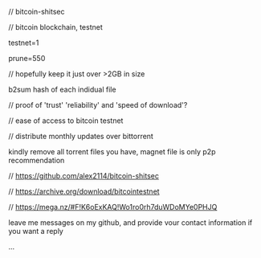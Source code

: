 // bitcoin-shitsec

// bitcoin blockchain, testnet

testnet=1

prune=550

// hopefully keep it just over >2GB in size

b2sum hash of each indidual file

// proof of 'trust' 'reliability' and 'speed of download'?

// ease of access to bitcoin testnet

// distribute monthly updates over bittorrent

kindly remove all torrent files you have, magnet file is only p2p recommendation

// https://github.com/alex2114/bitcoin-shitsec

// https://archive.org/download/bitcointestnet

// https://mega.nz/#F!K6oExKAQ!Wo1ro0rh7duWDoMYe0PHJQ 

leave me messages on my github, and provide vour contact information if you want a reply

...
